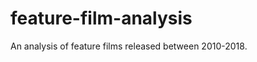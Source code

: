 feature-film-analysis
==============================

An analysis of feature films released between 2010-2018.
